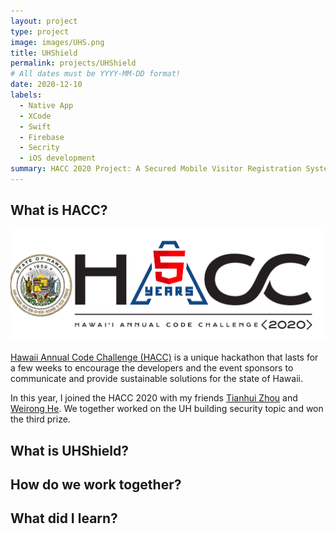 ```yaml
---
layout: project
type: project
image: images/UHS.png
title: UHShield
permalink: projects/UHShield
# All dates must be YYYY-MM-DD format!
date: 2020-12-10
labels:
  - Native App
  - XCode
  - Swift
  - Firebase
  - Secrity
  - iOS development
summary: HACC 2020 Project: A Secured Mobile Visitor Registration System.
---
```


## What is HACC?

<img class="ui big right image" src="../images/HACC.png">

<a href="https://hacc.hawaii.gov/">Hawaii Annual Code Challenge (HACC)</a> is a unique hackathon that lasts for a few weeks to encourage the developers and the event sponsors to communicate and provide sustainable solutions for the state of Hawaii.

In this year, I joined the HACC 2020 with my friends <a href="https://tianhuizhou.github.io/">Tianhui Zhou</a> and <a href="https://heweiron.github.io/">Weirong He</a>. We together worked on the UH building security topic and won the third prize.

## What is UHShield?

## How do we work together?

## What did I learn?
